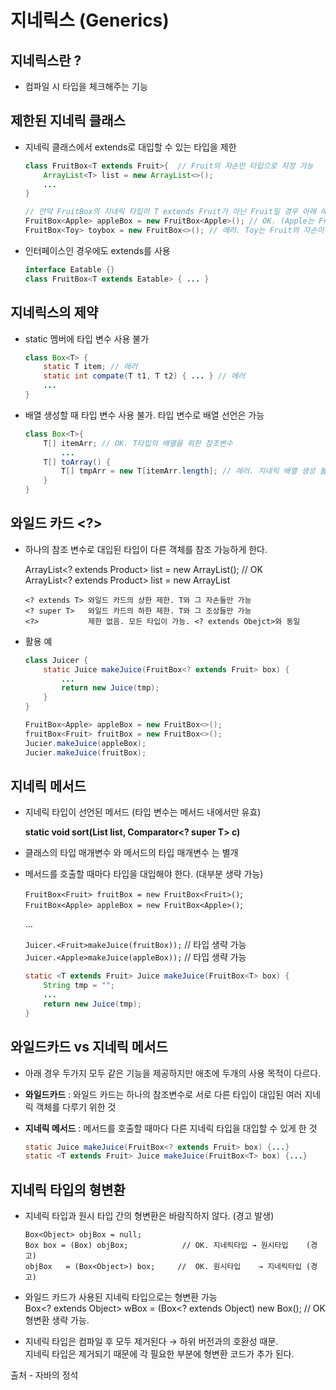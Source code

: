 # 지네릭스 (Generics)
## 지네릭스란 ? 

- 컴파일 시 타입을 체크해주는 기능
## 제한된 지네릭 클래스

- 지네릭 클래스에서 extends로 대입할 수 있는 타입을 제한

    ```java
    class FruitBox<T extends Fruit>{  // Fruit의 자손만 타입으로 지정 가능
    	ArrayList<T> list = new ArrayList<>();
    	...
    }
    
    // 만약 FruitBox의 지네릭 타입이 T extends Fruit가 아닌 Fruit일 경우 아래 예시도 오류 !
    FruitBox<Apple> appleBox = new FruitBox<Apple>(); // OK. (Apple는 Fruit의 자손)
    FruitBox<Toy> toybox = new FruitBox<>(); // 에러. Toy는 Fruit의 자손이 아님
    ```

- 인터페이스인 경우에도 extends를 사용

    ```java
    interface Eatable {}
    class FruitBox<T extends Eatable> { ... }
    ```

## 지네릭스의 제약

- static 멤버에 타입 변수 사용 불가

    ```java
    class Box<T> {
    	static T item; // 에러
    	static int compate(T t1, T t2) { ... } // 에러
    	...
    }
    ```

- 배열 생성할 때 타입 변수 사용 불가. 타입 변수로 배열 선언은 가능

    ```java
    class Box<T>{
    	T[] itemArr; // OK. T타입의 배열을 위한 참조변수
    	    ...
    	T[] toArray() {
    		T[] tmpArr = new T[itemArr.length]; // 에러. 지네릭 배열 생성 불가
    	}
    }
    ```

## 와일드 카드 <?>

- 하나의 참조 변수로 대입된 타입이 다른 객체를 참조 가능하게 한다.

    ArrayList<? extends Product> list = new ArrayList<Tv>();    //  OK  
    ArrayList<? extends Product> list = new ArrayList<Audio>();    //  OK  
    ArrayList<Product> list = new ArrayList<Tv>();    //  에러. 대입된 타입 불일치

    ```
    <? extends T> 와일드 카드의 상한 제한. T와 그 자손들만 가능
    <? super T>   와일드 카드의 하한 제한. T와 그 조상들만 가능
    <?>           제한 없음. 모든 타입이 가능. <? extends Obejct>와 동일
    ```

- 활용 예

    ```java
    class Juicer {
    	static Juice makeJuice(FruitBox<? extends Fruit> box) {
    		...
    		return new Juice(tmp);
    	}
    }
    
    FruitBox<Apple> appleBox = new FruitBox<>();
    fruitBox<Fruit> fruitBox = new FruitBox<>();
    Jucier.makeJuice(appleBox);
    Jucier.makeJuice(fruitBox);
    ```

## 지네릭 메서드

- 지네릭 타입이 선언된 메서드 (타입 변수는 메서드 내에서만 유효)

    **static <T> void sort(List<T> list, Comparator<? super T> c)**

- 클래스의 타입 매개변수 <T>와 메서드의 타입 매개변수 <T>는 별개
- 메서드를 호출할 때마다 타입을 대입해야 한다. (대부분 생략 가능)

    `FruitBox<Fruit> fruitBox = new FruitBox<Fruit>()`;  
    `FruitBox<Apple> appleBox = new FruitBox<Apple>()`;

    ...

    `Juicer.<Fruit>makeJuice(fruitBox));`  // 타입 생략 가능  
    `Juicer.<Apple>makeJuice(appleBox));`  // 타입 생략 가능

    ```java
    static <T extends Fruit> Juice makeJuice(FruitBox<T> box) {
    	String tmp = "";
    	...
    	return new Juice(tmp);
    }
    ```

## 와일드카드 vs 지네릭 메서드

- 아래 경우 두가지 모두 같은 기능을 제공하지만 애초에 두개의 사용 목적이 다르다.
- **와일드카드** : 와일드 카드는 하나의 참조변수로 서로 다른 타입이 대입된 여러 지네릭 객체를 다루기 위한 것
- **지네릭 메서드** : 메서드를 호출할 때마다 다른 지네릭 타입을 대입할 수 있게 한 것

    ```java
    static Juice makeJuice(FruitBox<? extends Fruit> box) {...}
    static <T extends Fruit> Juice makeJuice(FruitBox<T> box) {...}
    ```

## 지네릭 타입의 형변환

- 지네릭 타입과 원시 타입 간의 형변환은 바람직하지 않다. (경고 발생)  
    ```java능
    Box<Object> objBox = null;
    Box box = (Box) objBox;            // OK. 지네릭타입 → 원시타입    (경고)
    objBox   = (Box<Object>) box;     //  OK. 원시타입    → 지네릭타입 (경고)
    ```

- 와일드 카드가 사용된 지네릭 타입으로는 형변환 가능  
Box<? extends Object> wBox = (Box<? extends Object) new Box<String>();  // OK 형변환 생략 가능.  
- 지네릭 타입은 컴파일 후 모두 제거된다 → 하위 버전과의 호환성 때문.  
지네릭 타입은 제거되기 때문에 각 필요한 부분에 형변환 코드가 추가 된다.

출처 - 자바의 정석
